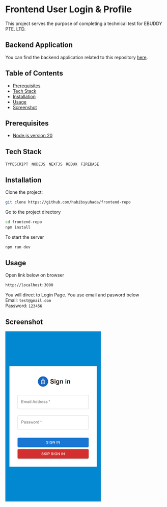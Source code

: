 
# Frontend User Login & Profile
This project serves the purpose of completing a technical test for EBUDDY PTE. LTD.

## Backend Application
You can find the backend application related to this repository [here](https://github.com/habibsyuhada/backend-user-login-profile).


## Table of Contents

- [Prerequisites](#prerequisites)
- [Tech Stack](#tech-stack)
- [Installation](#installation)
- [Usage](#usage)
- [Screenshot](#screenshot)

## Prerequisites

- [Node.js version 20](https://nodejs.org/en/)

## Tech Stack

`TYPESCRIPT`&ensp;
`NODEJS`&ensp;
`NEXTJS`&ensp;
`REDUX`&ensp;
`FIREBASE`&ensp;

## Installation

Clone the project:

```bash
git clone https://github.com/habibsyuhada/frontend-repo
```
Go to the project directory
```bash
cd frontend-repo
npm install
```
To start the server
```bash
npm run dev
```
## Usage
Open link below on browser
```bash
http://localhost:3000
```
You will direct to Login Page. You use email and pasword below<br>
Email: `test@gmail.com`<br>
Password: `123456`

## Screenshot
<img src="localhost_3000_(iPhone SE).png" width="300"/>
